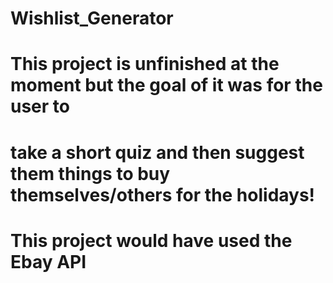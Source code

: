 # Wishlist_Generator

# This project is unfinished at the moment but the goal of it was for the user to 
# take a short quiz and then suggest them things to buy themselves/others for the holidays!

# This project would have used the Ebay API 

